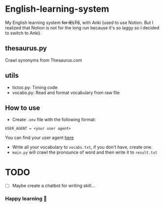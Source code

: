 # English-learning-system
My English learning system ~~for IELTS~~, with Anki (used to use Notion. But I realized that Notion is not for the long run because it's so laggy so I decided to switch to Anki).

## thesaurus.py
Crawl synonyms from Thesaurus.com

## utils
- tictoc.py: Timing code
- vocabs.py: Read and format vocabulary from raw file

## How to use
- Create `.env` file with the following format:
```
USER_AGENT = <your user agent>
```
You can find your user agent [here](https://www.google.com/search?q=find+user+agent)
- Write all your vocabulary to `vocabs.txt`, if you don't have, create one.
- `main.py` will crawl the pronounce of word and then write it to `result.txt`

# TODO
- [ ] Maybe create a chatbot for writing skill...

### Happy learning 🐧